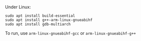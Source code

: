 Under Linux:
```
sudo apt install build-essential
sudo apt install g++-arm-linux-gnueabihf
sudo apt install gdb-multiarch
```
To run, use `arm-linux-gnueabihf-gcc` or `arm-linux-gnueabihf-g++`